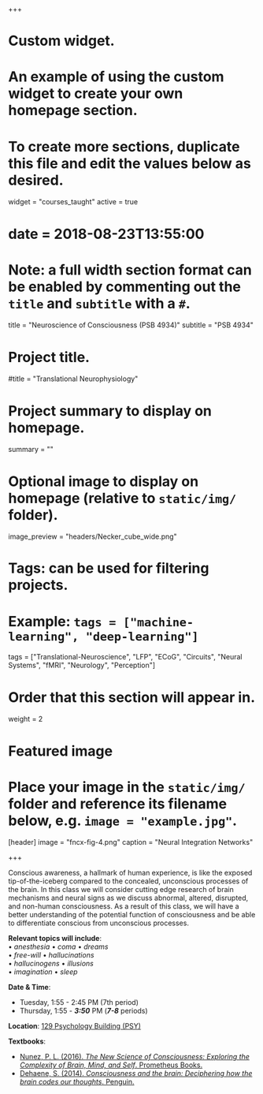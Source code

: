 +++
# Custom widget.
# An example of using the custom widget to create your own homepage section.
# To create more sections, duplicate this file and edit the values below as desired.
widget = "courses_taught"
active = true
# date = 2018-08-23T13:55:00

# Note: a full width section format can be enabled by commenting out the `title` and `subtitle` with a `#`.
title = "Neuroscience of Consciousness (PSB 4934)"
subtitle = "PSB 4934"


# Project title.
#title = "Translational Neurophysiology"

# Project summary to display on homepage.
summary = ""

# Optional image to display on homepage (relative to `static/img/` folder).
image_preview = "headers/Necker_cube_wide.png"

# Tags: can be used for filtering projects.
# Example: `tags = ["machine-learning", "deep-learning"]`
tags = ["Translational-Neuroscience", "LFP", "ECoG", "Circuits", "Neural Systems", "fMRI", "Neurology", "Perception"]

# Order that this section will appear in.
weight = 2

# Featured image
# Place your image in the `static/img/` folder and reference its filename below, e.g. `image = "example.jpg"`.
[header]
image = "fncx-fig-4.png"
caption = "Neural Integration Networks"

+++

Conscious awareness, a hallmark of human experience, is like the exposed tip-of-the-iceberg compared to the concealed, unconscious processes of the brain. In this class we will consider cutting edge research of brain mechanisms and neural signs as we discuss abnormal, altered, disrupted, and non-human consciousness. As a result of this class, we will have a better understanding of the potential function of consciousness and be able to differentiate conscious from unconscious processes.

**Relevant topics will include**:  
&#8226; *anesthesia*  &#8226; *coma*  &#8226; *dreams*  
&#8226; *free-will*  &#8226; *hallucinations*    
&#8226; *hallucinogens*  &#8226; *illusions*  
&#8226; *imagination*  &#8226; *sleep* 

**Date & Time**:

- Tuesday, 1:55 - 2:45 PM (7th period)
- Thursday, 1:55 - ***3:50*** PM (***7-8*** periods)

**Location**: [129 Psychology Building (PSY) ](http://campusmap.ufl.edu/#/index/0749)

**Textbooks**: 

- [Nunez, P. L. (2016). *The New Science of Consciousness: Exploring the Complexity of Brain, Mind, and Self*. Prometheus Books.](https://www.amazon.com/New-Science-Consciousness-Exploring-Complexity/dp/1633882195/)
- [Dehaene, S. (2014). *Consciousness and the brain: Deciphering how the brain codes our thoughts*. Penguin.](https://www.amazon.com/Consciousness-Brain-Deciphering-Codes-Thoughts/dp/0143126261/)
